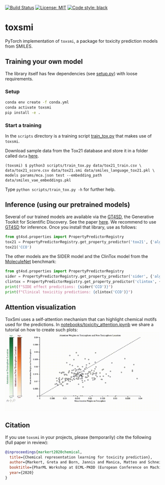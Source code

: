 [![Build Status](https://github.com/PaccMann/toxsmi/actions/workflows/build.yml/badge.svg)](https://github.com/PaccMann/toxsmi/actions/workflows/build.yml)
[![License: MIT](https://img.shields.io/badge/License-MIT-yellow.svg)](https://opensource.org/licenses/MIT)
[![Code style: black](https://img.shields.io/badge/code%20style-black-000000.svg)](https://github.com/psf/black)

# toxsmi

PyTorch implementation of `toxsmi`, a package for toxicity prediction models
from SMILES.

## Training your own model

The library itself has few dependencies (see [setup.py](setup.py)) with loose requirements. 

### Setup
```sh
conda env create -f conda.yml
conda activate toxsmi
pip install -e .
```

### Start a training

In the `scripts` directory is a training script [train_tox.py](./scripts/train_tox.py) that makes use
of `toxsmi`.

Download sample data from the Tox21 database and store it in a folder called `data`
[here](https://ibm.box.com/s/kahxnlg2k2s0x3z0r5fa6y67tmfhs6or). 

```console
(toxsmi) $ python3 scripts/train_tox.py data/tox21_train.csv \
data/tox21_score.csv data/tox21.smi data/smiles_language_tox21.pkl \
models params/mca.json test --embedding_path data/smiles_vae_embeddings.pkl
```

Type `python scripts/train_tox.py -h` for further help.

## Inference (using our pretrained models)
Several of our trained models are available via the [GT4SD](https://github.com/GT4SD), the Generative Toolkit for Scientific Discovery. See the paper [here](https://arxiv.org/abs/2207.03928).
We recommend to use [GT4SD](https://github.com/GT4SD/gt4sd-core) for inference. Once you install that library, use as follows:
```py
from gt4sd.properties import PropertyPredictorRegistry
tox21 = PropertyPredictorRegistry.get_property_predictor('tox21', {'algorithm_version': 'v0'})
tox21('CCO')
```

The other models are the SIDER model and the ClinTox model from the [MoleculeNet](https://moleculenet.org/datasets-1) benchmark:
```py
from gt4sd.properties import PropertyPredictorRegistry
sider = PropertyPredictorRegistry.get_property_predictor('sider', {'algorithm_version': 'v0'})
clintox = PropertyPredictorRegistry.get_property_predictor('clintox', {'algorithm_version': 'v0'})
print(f"SIDE effect predictions: {sider('CCO')}")
print(f"Clinical toxicitiy predictions: {clintox('CCO')}")
```

## Attention visualization
ToxSmi uses a self-attention mechanism that can highlight chemical motifs used for the predictions.
In [notebooks/toxicity_attention.ipynb](notebooks/toxicity_attention.ipynb) we share a tutorial on how to create such plots:
![Attention](assets/attention.gif "toxicophore attention")


## Citation
If you use `toxsmi` in your projects, please (temporarily) cite the following (full paper in review):

```bib
@inproceedings{markert2020chemical,
  title={Chemical representation learning for toxicity prediction},
  author={Markert, Greta and Born, Jannis and Manica, Matteo and Schneider, Gisbert and Rodriguez Martinez, M},
  booktitle={PharML Workshop at ECML-PKDD (European Conference on Machine Learning and Principles and Practice of Knowledge Discovery in Databases)},
  year={2020}
}
```